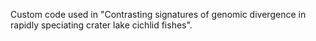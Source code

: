 Custom code used in "Contrasting signatures of genomic divergence in rapidly speciating crater lake cichlid fishes".
